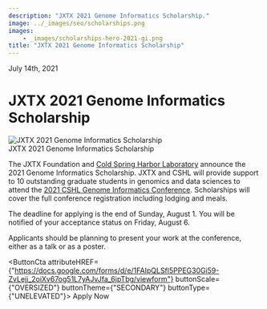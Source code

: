 ```yaml
---
description: "JXTX 2021 Genome Informatics Scholarship."
image: ../_images/seo/scholarships.png
images:
    - _images/scholarships-hero-2021-gi.png
title: "JXTX 2021 Genome Informatics Scholarship"
---
```


<Date>July 14th, 2021</Date>

# JXTX 2021 Genome Informatics Scholarship

<Image alt="JXTX 2021 Genome Informatics Scholarship" image={props.images[0]} />
<figcaption>JXTX 2021 Genome Informatics Scholarship</figcaption>

The JXTX Foundation and [Cold Spring Harbor Laboratory](https://meetings.cshl.edu/) announce the 2021 Genome Informatics Scholarship. JXTX and CSHL will provide support to 10 outstanding graduate students in genomics and data sciences to attend the [2021 CSHL Genome Informatics Conference](https://meetings.cshl.edu/meetings.aspx?meet=info&year=21). Scholarships will cover the full conference registration including lodging and meals.

The deadline for applying is the end of Sunday, August 1.  You will be notified of your acceptance status on Friday, August 6.

Applicants should be planning to present your work at the conference, either as a talk or as a poster.

<ButtonCta
    attributeHREF={"https://docs.google.com/forms/d/e/1FAIpQLSfl5PPEG30Gi59-ZvLejj_2oiXv67og51L7yAJvJfa_6jpTbg/viewform"}
    buttonScale={"OVERSIZED"}
    buttonTheme={"SECONDARY"}
    buttonType={"UNELEVATED"}>
Apply Now
</ButtonCta>
